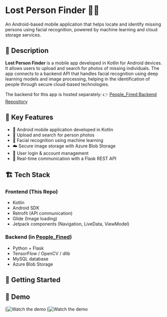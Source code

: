 # Lost Person Finder 👤📱

An Android-based mobile application that helps locate and identify missing persons using facial recognition, powered by machine learning and cloud storage services.

## 📱 Description

**Lost Person Finder** is a mobile app developed in Kotlin for Android devices. It allows users to upload and search for photos of missing individuals. The app connects to a backend API that handles facial recognition using deep learning models and image processing, helping in the identification of people through secure cloud-based technologies.

The backend for this app is hosted separately:
👉 [People_Fined Backend Repository](https://github.com/AhmedYossry552/People_Fined)

## 🧠 Key Features

- 📲 Android mobile application developed in Kotlin
- 📸 Upload and search for person photos
- 🧠 Facial recognition using machine learning
- ☁️ Secure image storage with Azure Blob Storage
- 🔐 User login & account management
- 🔄 Real-time communication with a Flask REST API

## 🏗️ Tech Stack

### Frontend (This Repo)
- Kotlin
- Android SDK
- Retrofit (API communication)
- Glide (Image loading)
- Jetpack components (Navigation, LiveData, ViewModel)

### Backend (in [People_Fined](https://github.com/AhmedYossry552/People_Fined))
- Python + Flask
- TensorFlow / OpenCV / dlib
- MySQL database
- Azure Blob Storage

## 🚀 Getting Started

## 🎥 Demo

[![Watch the demo](https://drive.google.com/file/d/1fqy8dgM7804xNEaPJk4ev8kXVkgoilPP/view?usp=sharing)
[![Watch the demo](https://drive.google.com/file/d/1s26i1Nz3Ad8jE5vIPtOUmYdhK4XjAe6k/view?usp=drive_link)
